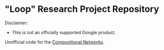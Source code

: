 # "Loop" Research Project Repository

Disclaimer:

* This is not an officially supported Google product.

Unofficial code for the [Compositional Networks](https://openreview.net/pdf?id=paUVOwaXTAR).
